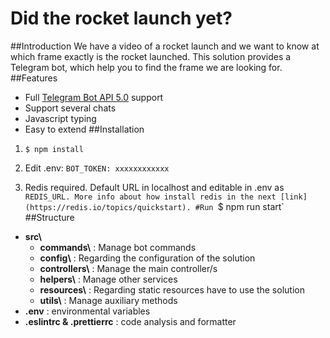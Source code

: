 # Did the rocket launch yet?
##Introduction
We have a video of a rocket launch and we want to know at which frame exactly is the rocket launched. This solution provides a Telegram bot, which help you to find the frame we are looking for.
##Features
- Full [Telegram Bot API 5.0](https://core.telegram.org/bots/api) support
- Support several chats
- Javascript typing
- Easy to extend
##Installation
1. `$ npm install`

2. Edit .env: `BOT_TOKEN: xxxxxxxxxxxx`

3. Redis required. Default URL in localhost and editable in .env as `REDIS_URL. More info about how install redis in the next [link](https://redis.io/topics/quickstart).
#Run
`$ npm run start`
##Structure
* **src\\** 
  - **commands\\** : Manage bot commands
  - **config\\** : Regarding the configuration of the solution
  - **controllers\\** : Manage the main controller/s
  - **helpers\\** : Manage other services
  - **resources\\** : Regarding static resources have to use the solution
  - **utils\\** : Manage auxiliary methods  
* **.env** : environmental variables
* **.eslintrc & .prettierrc** : code analysis and formatter
